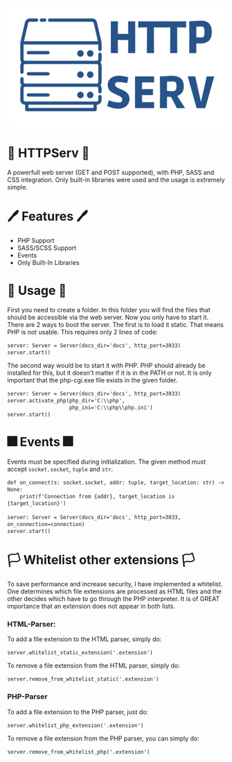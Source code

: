 <p align="center">
  <img src='https://raw.githubusercontent.com/Fidode07/ImageHost/main/httpserv.png' alt='HTTPServ Logo' width=500>
</p>

# 📱 HTTPServ 📱
A powerfull web server (GET and POST supported), with PHP, SASS and CSS integration. Only built-in libraries were used and the usage is extremely simple.

# 🖊️ Features 🖊️
- PHP Support
- SASS/SCSS Support
- Events
- Only Built-In Libraries

# 📙 Usage 📙
First you need to create a folder. In this folder you will find the files that should be accessible via the web server. Now you only have to start it.
There are 2 ways to boot the server. The first is to load it static. That means PHP is not usable. This requires only 2 lines of code:
```
server: Server = Server(docs_dir='docs', http_port=3033)
server.start()
```
The second way would be to start it with PHP. PHP should already be installed for this, but it doesn't matter if it is in the PATH or not. It is only important that the php-cgi.exe file exists in the given folder.
```
server: Server = Server(docs_dir='docs', http_port=3033)
server.activate_php(php_dir='C:\\php',
                    php_ini='C:\\php\\php.ini')
server.start()
```

# 🎆 Events 🎆
Events must be specified during initialization. The given method must accept ``socket.socket``, ``tuple`` and ``str``.
```
def on_connect(s: socket.socket, addr: tuple, target_location: str) -> None:
    print(f'Connection from {addr}, target_location is {target_location}')
    
server: Server = Server(docs_dir='docs', http_port=3033, on_connection=connection)
server.start()
```

# 🏳 Whitelist other extensions 🏳
To save performance and increase security, I have implemented a whitelist. One determines which file extensions are processed as HTML files and the other decides which have to go through the PHP interpreter. It is of GREAT importance that an extension does not appear in both lists.
<h3>HTML-Parser:</h3>
To add a file extension to the HTML parser, simply do:

```
server.whitelist_static_extension('.extension')
```

To remove a file extension from the HTML parser, simply do:

```
server.remove_from_whitelist_static('.extension')
```
<h3>PHP-Parser</h3>
To add a file extension to the PHP parser, just do:

```
server.whitelist_php_extension('.extension')
```
To remove a file extension from the PHP parser, you can simply do:

```
server.remove_from_whitelist_php('.extension')
```
